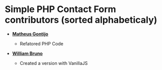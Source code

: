 Simple PHP Contact Form contributors (sorted alphabeticaly)
============================================

* **[Matheus Gontijo](https://github.com/matheusgontijo)**

  * Refatored PHP Code

* **[William Bruno](https://github.com/wbruno)**

  * Created a version with VanillaJS

